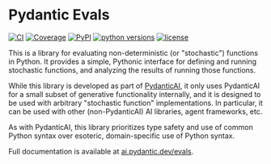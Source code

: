 # Pydantic Evals

[![CI](https://github.com/pydantic/pydantic-ai/actions/workflows/ci.yml/badge.svg?event=push)](https://github.com/pydantic/pydantic-ai/actions/workflows/ci.yml?query=branch%3Amain)
[![Coverage](https://coverage-badge.samuelcolvin.workers.dev/pydantic/pydantic-ai.svg)](https://coverage-badge.samuelcolvin.workers.dev/redirect/pydantic/pydantic-ai)
[![PyPI](https://img.shields.io/pypi/v/pydantic-evals.svg)](https://pypi.python.org/pypi/pydantic-evals)
[![python versions](https://img.shields.io/pypi/pyversions/pydantic-evals.svg)](https://github.com/pydantic/pydantic-ai)
[![license](https://img.shields.io/github/license/pydantic/pydantic-ai.svg)](https://github.com/pydantic/pydantic-ai/blob/main/LICENSE)

This is a library for evaluating non-deterministic (or "stochastic") functions in Python. It provides a simple,
Pythonic interface for defining and running stochastic functions, and analyzing the results of running those functions.

While this library is developed as part of [PydanticAI](https://ai.pydantic.dev), it only uses PydanticAI for a small
subset of generative functionality internally, and it is designed to be used with arbitrary "stochastic function"
implementations. In particular, it can be used with other (non-PydanticAI) AI libraries, agent frameworks, etc.

As with PydanticAI, this library prioritizes type safety and use of common Python syntax over esoteric, domain-specific
use of Python syntax.

Full documentation is available at [ai.pydantic.dev/evals](https://ai.pydantic.dev/evals).

[//]: # (TODO: Add a basic example here.)
[//]: # (TODO: Add a note about how you can view the results in the terminal or in any OTel sink, e.g. Logfire.)
